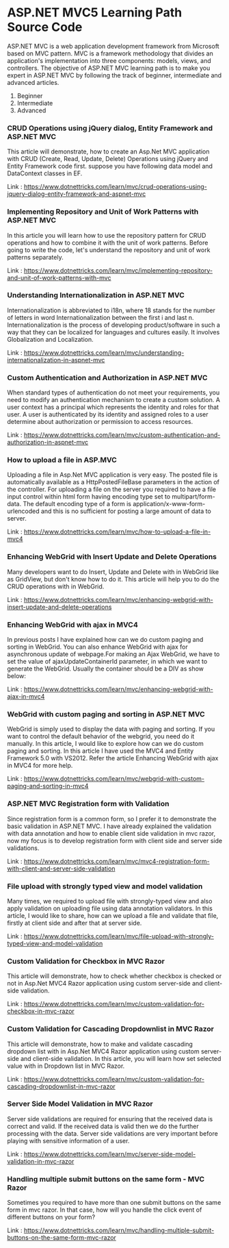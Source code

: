 # ASP.NET MVC5 Learning Path Source Code
ASP.NET MVC is a web application development framework from Microsoft based on MVC pattern. MVC is a framework methodology that divides an application's implementation into three components: models, views, and controllers. The objective of ASP.NET MVC learning path is to make you expert in ASP.NET MVC by following the track of beginner, intermediate and advanced articles.

1. Beginner
2. Intermediate
3. Advanced

### CRUD Operations using jQuery dialog, Entity Framework and ASP.NET MVC
This article will demonstrate, how to create an Asp.Net MVC application with CRUD (Create, Read, Update, Delete) Operations using jQuery and Entity Framework code first. suppose you have following data model and DataContext classes in EF.

Link : https://www.dotnettricks.com/learn/mvc/crud-operations-using-jquery-dialog-entity-framework-and-aspnet-mvc

### Implementing Repository and Unit of Work Patterns with ASP.NET MVC
In this article you will learn how to use the repository pattern for CRUD operations and how to combine it with the unit of work patterns. Before going to write the code, let's understand the repository and unit of work patterns separately.

Link : https://www.dotnettricks.com/learn/mvc/implementing-repository-and-unit-of-work-patterns-with-mvc

### Understanding Internationalization in ASP.NET MVC
Internationalization is abbreviated to i18n, where 18 stands for the number of letters in word Internationalization between the first i and last n. Internationalization is the process of developing product/software in such a way that they can be localized for languages and cultures easily. It involves Globalization and Localization.

Link : https://www.dotnettricks.com/learn/mvc/understanding-internationalization-in-aspnet-mvc

### Custom Authentication and Authorization in ASP.NET MVC
When standard types of authentication do not meet your requirements, you need to modify an authentication mechanism to create a custom solution. A user context has a principal which represents the identity and roles for that user. A user is authenticated by its identity and assigned roles to a user determine about authorization or permission to access resources.

Link : https://www.dotnettricks.com/learn/mvc/custom-authentication-and-authorization-in-aspnet-mvc

### How to upload a file in ASP.MVC
Uploading a file in Asp.Net MVC application is very easy. The posted file is automatically available as a HttpPostedFileBase parameters in the action of the controller. For uploading a file on the server you required to have a file input control within html form having encoding type set to multipart/form-data. The default encoding type of a form is application/x-www-form-urlencoded and this is no sufficient for posting a large amount of data to server.

Link : https://www.dotnettricks.com/learn/mvc/how-to-upload-a-file-in-mvc4

### Enhancing WebGrid with Insert Update and Delete Operations
Many developers want to do Insert, Update and Delete with in WebGrid like as GridView, but don't know how to do it. This article will help you to do the CRUD operations with in WebGrid.

Link : https://www.dotnettricks.com/learn/mvc/enhancing-webgrid-with-insert-update-and-delete-operations

### Enhancing WebGrid with ajax in MVC4
In previous posts I have explained how can we do custom paging and sorting in WebGrid. You can also enhance WebGrid with ajax for asynchronous update of webpage.For making an Ajax WebGrid, we have to set the value of ajaxUpdateContainerId parameter, in which we want to generate the WebGrid. Usually the container should be a DIV as show below:

Link : https://www.dotnettricks.com/learn/mvc/enhancing-webgrid-with-ajax-in-mvc4

### WebGrid with custom paging and sorting in ASP.NET MVC
WebGrid is simply used to display the data with paging and sorting. If you want to control the default behavior of the webgrid, you need do it manually. In this article, I would like to explore how can we do custom paging and sorting. In this article I have used the MVC4 and Entity Framework 5.0 with VS2012. Refer the article Enhancing WebGrid with ajax in MVC4 for more help.

Link : https://www.dotnettricks.com/learn/mvc/webgrid-with-custom-paging-and-sorting-in-mvc4

### ASP.NET MVC Registration form with Validation
Since registration form is a common form, so I prefer it to demonstrate the basic validation in ASP.NET MVC. I have already explained the validation with data annotation and how to enable client side validation in mvc razor, now my focus is to develop registration form with client side and server side validations.

Link : https://www.dotnettricks.com/learn/mvc/mvc4-registration-form-with-client-and-server-side-validation

### File upload with strongly typed view and model validation
Many times, we required to upload file with strongly-typed view and also apply validation on uploading file using data annotation validators. In this article, I would like to share, how can we upload a file and validate that file, firstly at client side and after that at server side.

Link : https://www.dotnettricks.com/learn/mvc/file-upload-with-strongly-typed-view-and-model-validation

### Custom Validation for Checkbox in MVC Razor
This article will demonstrate, how to check whether checkbox is checked or not in Asp.Net MVC4 Razor application using custom server-side and client-side validation.

Link : https://www.dotnettricks.com/learn/mvc/custom-validation-for-checkbox-in-mvc-razor

### Custom Validation for Cascading Dropdownlist in MVC Razor
This article will demonstrate, how to make and validate cascading dropdown list with in Asp.Net MVC4 Razor application using custom server-side and client-side validation. In this article, you will learn how set selected value with in Dropdown list in MVC Razor.

Link : https://www.dotnettricks.com/learn/mvc/custom-validation-for-cascading-dropdownlist-in-mvc-razor

### Server Side Model Validation in MVC Razor
Server side validations are required for ensuring that the received data is correct and valid. If the received data is valid then we do the further processing with the data. Server side validations are very important before playing with sensitive information of a user.

Link : https://www.dotnettricks.com/learn/mvc/server-side-model-validation-in-mvc-razor

### Handling multiple submit buttons on the same form - MVC Razor
Sometimes you required to have more than one submit buttons on the same form in mvc razor. In that case, how will you handle the click event of different buttons on your form?

Link : https://www.dotnettricks.com/learn/mvc/handling-multiple-submit-buttons-on-the-same-form-mvc-razor

